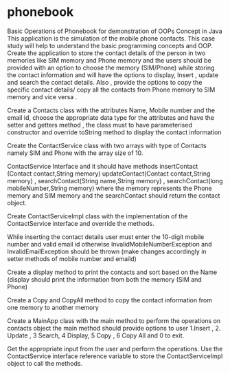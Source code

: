 # phonebook
Basic Operations of Phonebook for demonstration of OOPs Concept in Java
This application is  the simulation of  the mobile phone contacts. This case study will help to understand the basic programming concepts and OOP. 
Create the application to store the contact details of the person in two memories like SIM memory and Phone memory and the users should be provided with an option to choose the memory (SIM/Phone)  while storing the contact information and will have the options to  display, Insert , update and search the contact details. Also , provide the options to copy the specific contact details/ copy all the contacts  from Phone memory to SIM memory and vice versa . 
	      
Create a Contacts class with the attributes Name, Mobile number and the email id, choose the appropriate data type  for the attributes and have the setter and getters method , the class must to have  parameterised constructor and override toString method to display the contact information 

Create the ContactService class with two arrays with type of Contacts namely SIM and Phone with the array size of 10. 

ContactService Interface and it  should have methods insertContact (Contact contact,String memory) updateContact(Contact contact,String memory) , searchContact(String name,String memory) , searchContact(long mobileNumber,String memory) where the memory represents the Phone memory and SIM memory and the searchContact should return the contact object.

Create ContactServiceImpl class with the  implementation of  the ContactService interface and override the methods.

While inserting the contact details user must enter the 10-digit mobile number and valid email id  otherwise InvalidMobileNumberException and InvalidEmailException should be thrown (make changes accordingly in setter methods of mobile number and emaild)

Create a display method to print the contacts and sort based on the Name (display should print the information from both the memory (SIM and Phone)

Create a Copy and CopyAll method to copy the contact information from one memory to another memory 

Create a MainApp class with the main method to perform the operations on contacts object the main method should provide options to user 
1.Insert , 
2. Update , 
3 Search,
4 Display, 
5 Copy , 
6 Copy All and 0 to exit.

Get the appropriate input from the user and perform the operations. Use the ContactService interface reference variable to store the ContactServiceImpl object to call the methods.
